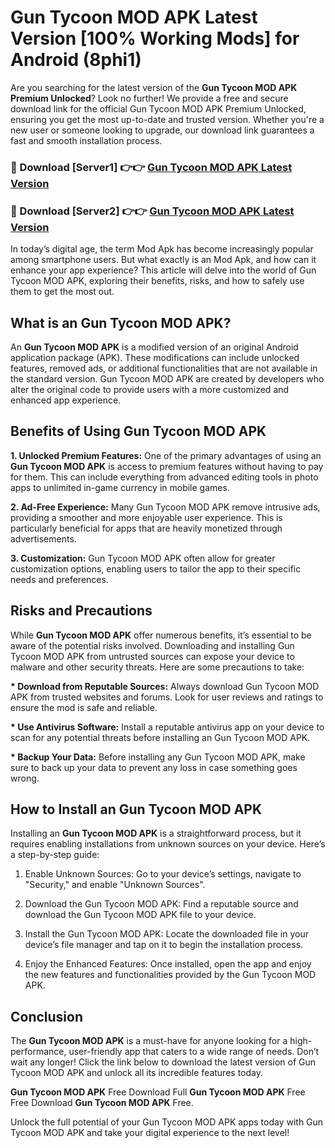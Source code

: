 # Gun Tycoon MOD APK Latest Version [100% Working Mods] for Android (8phi1)

Are you searching for the latest version of the <strong>Gun Tycoon MOD APK Premium Unlocked</strong>? Look no further! We provide a free and secure download link for the official Gun Tycoon MOD APK Premium Unlocked, ensuring you get the most up-to-date and trusted version. Whether you're a new user or someone looking to upgrade, our download link guarantees a fast and smooth installation process.


<h3>🔴 Download [Server1] 👉👉 <a href="https://getmodsapk.pages.dev?q=Gun+Tycoon+MOD+APK&ref=4R3">Gun Tycoon MOD APK Latest Version</a></h3>

<h3>🔴 Download [Server2] 👉👉 <a href="https://getmodsapk.pages.dev?q=Gun+Tycoon+MOD+APK&ref=4R3">Gun Tycoon MOD APK Latest Version</a></h3>


In today’s digital age, the term Mod Apk has become increasingly popular among smartphone users. But what exactly is an Mod Apk, and how can it enhance your app experience? This article will delve into the world of Gun Tycoon MOD APK, exploring their benefits, risks, and how to safely use them to get the most out.


<h2>What is an Gun Tycoon MOD APK?</h2>

An <strong>Gun Tycoon MOD APK</strong> is a modified version of an original Android application package (APK). These modifications can include unlocked features, removed ads, or additional functionalities that are not available in the standard version. Gun Tycoon MOD APK are created by developers who alter the original code to provide users with a more customized and enhanced app experience.


<h2>Benefits of Using Gun Tycoon MOD APK</h2>

<strong> 1. Unlocked Premium Features:</strong> One of the primary advantages of using an <strong>Gun Tycoon MOD APK</strong> is access to premium features without having to pay for them. This can include everything from advanced editing tools in photo apps to unlimited in-game currency in mobile games.

<strong> 2. Ad-Free Experience:</strong> Many Gun Tycoon MOD APK remove intrusive ads, providing a smoother and more enjoyable user experience. This is particularly beneficial for apps that are heavily monetized through advertisements.

<strong> 3. Customization:</strong> Gun Tycoon MOD APK often allow for greater customization options, enabling users to tailor the app to their specific needs and preferences.


<h2>Risks and Precautions</h2>

While <strong>Gun Tycoon MOD APK</strong> offer numerous benefits, it’s essential to be aware of the potential risks involved. Downloading and installing Gun Tycoon MOD APK from untrusted sources can expose your device to malware and other security threats. Here are some precautions to take:

<strong> * Download from Reputable Sources:</strong> Always download Gun Tycoon MOD APK from trusted websites and forums. Look for user reviews and ratings to ensure the mod is safe and reliable.

<strong> * Use Antivirus Software:</strong> Install a reputable antivirus app on your device to scan for any potential threats before installing an Gun Tycoon MOD APK.

<strong> * Backup Your Data:</strong> Before installing any Gun Tycoon MOD APK, make sure to back up your data to prevent any loss in case something goes wrong.


<h2>How to Install an Gun Tycoon MOD APK</h2>

Installing an <strong>Gun Tycoon MOD APK</strong> is a straightforward process, but it requires enabling installations from unknown sources on your device. Here’s a step-by-step guide:

 1. Enable Unknown Sources: Go to your device’s settings, navigate to "Security," and enable "Unknown Sources".

 2. Download the Gun Tycoon MOD APK: Find a reputable source and download the Gun Tycoon MOD APK file to your device.

 3. Install the Gun Tycoon MOD APK: Locate the downloaded file in your device’s file manager and tap on it to begin the installation process.

 4. Enjoy the Enhanced Features: Once installed, open the app and enjoy the new features and functionalities provided by the Gun Tycoon MOD APK.


<h2><strong>Conclusion</strong></h2>

The <strong>Gun Tycoon MOD APK</strong> is a must-have for anyone looking for a high-performance, user-friendly app that caters to a wide range of needs. Don’t wait any longer! Click the link below to download the latest version of Gun Tycoon MOD APK and unlock all its incredible features today.

<strong>Gun Tycoon MOD APK</strong> Free Download Full <strong>Gun Tycoon MOD APK</strong> Free Free Download <strong>Gun Tycoon MOD APK</strong> Free.

Unlock the full potential of your Gun Tycoon MOD APK apps today with Gun Tycoon MOD APK and take your digital experience to the next level!